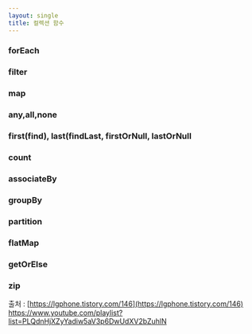 ```yaml
---
layout: single
title: 컬렉션 함수
---
```


### forEach

### filter

### map

### any,all,none

### first(find), last(findLast, firstOrNull, lastOrNull

### count 

### associateBy 

### groupBy

### partition

### flatMap

### getOrElse

### zip

출처 : [https://lgphone.tistory.com/146](https://lgphone.tistory.com/146) [https://www.youtube.com/playlist?list=PLQdnHjXZyYadiw5aV3p6DwUdXV2bZuhlN ](https://www.youtube.com/playlist?list=PLQdnHjXZyYadiw5aV3p6DwUdXV2bZuhlN )
